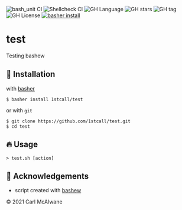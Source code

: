 ![bash_unit CI](https://github.com/1stcall/test/workflows/bash_unit%20CI/badge.svg)
![Shellcheck CI](https://github.com/1stcall/test/workflows/Shellcheck%20CI/badge.svg)
![GH Language](https://img.shields.io/github/languages/top/1stcall/test)
![GH stars](https://img.shields.io/github/stars/1stcall/test)
![GH tag](https://img.shields.io/github/v/tag/1stcall/test)
![GH License](https://img.shields.io/github/license/1stcall/test)
[![basher install](https://img.shields.io/badge/basher-install-white?logo=gnu-bash&style=flat)](https://basher.gitparade.com/package/)

# test

Testing bashew

## 🚀 Installation

with [basher](https://github.com/basherpm/basher)

	$ basher install 1stcall/test

or with `git`

	$ git clone https://github.com/1stcall/test.git
	$ cd test

## 🔥 Usage

	> test.sh [action]

## 📝 Acknowledgements

* script created with [bashew](https://github.com/pforret/bashew)

&copy; 2021 Carl McAlwane
